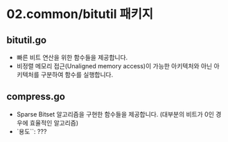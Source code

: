 # 02.common/bitutil 패키지

## bitutil.go

- 빠른 비트 연산을 위한 함수들을 제공합니다.
- 비정렬 메모리 접근(Unaligned memory access)이 가능한 아키텍처와 아닌 아키텍처를 구분하여 함수를 실행합니다.

## compress.go

- Sparse Bitset 알고리즘을 구현한 함수들을 제공합니다. (대부분의 비트가 0인 경우에 효율적인 알고리즘)
- `용도``: ???